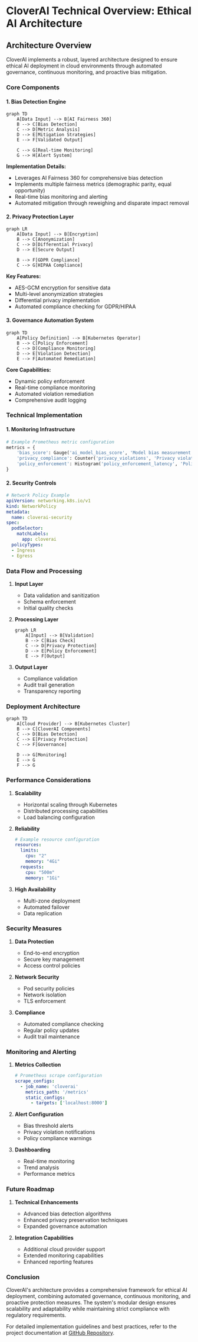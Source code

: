 # CloverAI Technical Overview: Ethical AI Architecture

## Architecture Overview

CloverAI implements a robust, layered architecture designed to ensure ethical AI deployment in cloud environments through automated governance, continuous monitoring, and proactive bias mitigation.

### Core Components

#### 1. Bias Detection Engine
```mermaid
graph TD
    A[Data Input] --> B[AI Fairness 360]
    B --> C[Bias Detection]
    C --> D[Metric Analysis]
    D --> E[Mitigation Strategies]
    E --> F[Validated Output]
    
    C --> G[Real-time Monitoring]
    G --> H[Alert System]
```

**Implementation Details:**
- Leverages AI Fairness 360 for comprehensive bias detection
- Implements multiple fairness metrics (demographic parity, equal opportunity)
- Real-time bias monitoring and alerting
- Automated mitigation through reweighing and disparate impact removal

#### 2. Privacy Protection Layer
```mermaid
graph LR
    A[Data Input] --> B[Encryption]
    B --> C[Anonymization]
    C --> D[Differential Privacy]
    D --> E[Secure Output]
    
    B --> F[GDPR Compliance]
    C --> G[HIPAA Compliance]
```

**Key Features:**
- AES-GCM encryption for sensitive data
- Multi-level anonymization strategies
- Differential privacy implementation
- Automated compliance checking for GDPR/HIPAA

#### 3. Governance Automation System
```mermaid
graph TD
    A[Policy Definition] --> B[Kubernetes Operator]
    B --> C[Policy Enforcement]
    C --> D[Compliance Monitoring]
    D --> E[Violation Detection]
    E --> F[Automated Remediation]
```

**Core Capabilities:**
- Dynamic policy enforcement
- Real-time compliance monitoring
- Automated violation remediation
- Comprehensive audit logging

### Technical Implementation

#### 1. Monitoring Infrastructure
```python
# Example Prometheus metric configuration
metrics = {
    'bias_score': Gauge('ai_model_bias_score', 'Model bias measurement'),
    'privacy_compliance': Counter('privacy_violations', 'Privacy violations detected'),
    'policy_enforcement': Histogram('policy_enforcement_latency', 'Policy enforcement time')
}
```

#### 2. Security Controls
```yaml
# Network Policy Example
apiVersion: networking.k8s.io/v1
kind: NetworkPolicy
metadata:
  name: cloverai-security
spec:
  podSelector:
    matchLabels:
      app: cloverai
  policyTypes:
  - Ingress
  - Egress
```

### Data Flow and Processing

1. **Input Layer**
   - Data validation and sanitization
   - Schema enforcement
   - Initial quality checks

2. **Processing Layer**
   ```mermaid
   graph LR
       A[Input] --> B[Validation]
       B --> C[Bias Check]
       C --> D[Privacy Protection]
       D --> E[Policy Enforcement]
       E --> F[Output]
   ```

3. **Output Layer**
   - Compliance validation
   - Audit trail generation
   - Transparency reporting

### Deployment Architecture

```mermaid
graph TD
    A[Cloud Provider] --> B[Kubernetes Cluster]
    B --> C[CloverAI Components]
    C --> D[Bias Detection]
    C --> E[Privacy Protection]
    C --> F[Governance]
    
    D --> G[Monitoring]
    E --> G
    F --> G
```

### Performance Considerations

1. **Scalability**
   - Horizontal scaling through Kubernetes
   - Distributed processing capabilities
   - Load balancing configuration

2. **Reliability**
   ```yaml
   # Example resource configuration
   resources:
     limits:
       cpu: "2"
       memory: "4Gi"
     requests:
       cpu: "500m"
       memory: "1Gi"
   ```

3. **High Availability**
   - Multi-zone deployment
   - Automated failover
   - Data replication

### Security Measures

1. **Data Protection**
   - End-to-end encryption
   - Secure key management
   - Access control policies

2. **Network Security**
   - Pod security policies
   - Network isolation
   - TLS enforcement

3. **Compliance**
   - Automated compliance checking
   - Regular policy updates
   - Audit trail maintenance

### Monitoring and Alerting

1. **Metrics Collection**
   ```yaml
   # Prometheus scrape configuration
   scrape_configs:
     - job_name: 'cloverai'
       metrics_path: '/metrics'
       static_configs:
         - targets: ['localhost:8000']
   ```

2. **Alert Configuration**
   - Bias threshold alerts
   - Privacy violation notifications
   - Policy compliance warnings

3. **Dashboarding**
   - Real-time monitoring
   - Trend analysis
   - Performance metrics

### Future Roadmap

1. **Technical Enhancements**
   - Advanced bias detection algorithms
   - Enhanced privacy preservation techniques
   - Expanded governance automation

2. **Integration Capabilities**
   - Additional cloud provider support
   - Extended monitoring capabilities
   - Enhanced reporting features

### Conclusion

CloverAI's architecture provides a comprehensive framework for ethical AI deployment, combining automated governance, continuous monitoring, and proactive protection measures. The system's modular design ensures scalability and adaptability while maintaining strict compliance with regulatory requirements.

For detailed implementation guidelines and best practices, refer to the project documentation at [GitHub Repository](https://github.com/shankypedia/CloverAI).
